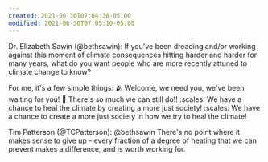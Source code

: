 ```yaml
---
created: 2021-06-30T07:04:30-05:00
modified: 2021-06-30T07:05:10-05:00
---
```


Dr. Elizabeth Sawin (@bethsawin): 
If you've been dreading and/or working against this moment of climate consequences hitting harder and harder for many years, what do you want people who are more recently attuned to climate change to know?

For me, it's a few simple things:
🫂 Welcome, we need you, we've been waiting for you!
:muscle: There's so much we can still do!!
:scales: We have a chance to heal the climate by creating a more just society!
:scales: We have a chance to create a more just society in how we try to heal the climate!

Tim Patterson (@TCPatterson):
@bethsawin There's no point where it makes sense to give up - every fraction of a degree of heating that we can prevent makes a difference, and is worth working for.